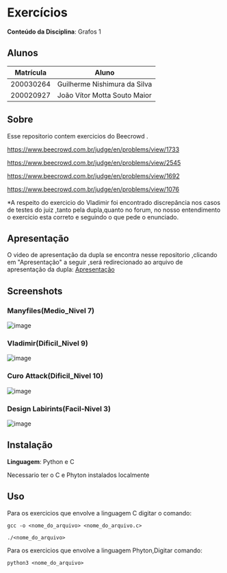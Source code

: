 

# Exercícios


**Conteúdo da Disciplina**: Grafos 1

## Alunos
|Matrícula | Aluno |
| -- | -- |
| 200030264  |  Guilherme Nishimura da Silva |
| 200020927| João Vítor Motta Souto Maior |

## Sobre  
Esse repositorio contem exercicios do Beecrowd .

https://www.beecrowd.com.br/judge/en/problems/view/1733

https://www.beecrowd.com.br/judge/en/problems/view/2545

https://www.beecrowd.com.br/judge/en/problems/view/1692

https://www.beecrowd.com.br/judge/en/problems/view/1076


*A respeito do exercicio do Vladimir foi encontrado discrepância nos casos de testes do juiz ,tanto pela dupla,quanto no forum, no nosso entendimento o exercicio esta correto e seguindo o que pede o enunciado.

## Apresentação
O video de apresentação da dupla se encontra nesse repositorio ,clicando em "Apresentação" a seguir ,será redirecionado ao arquivo de apresentação da dupla: [Apresentação](https://github.com/projeto-de-algoritmos/Grafos1_Exercicios_Resolvidos/blob/master/Apresenta%C3%A7%C3%A3o.mp4)




## Screenshots

### Manyfiles(Medio_Nivel 7)
![image](https://github.com/projeto-de-algoritmos/Grafos1_Exercicios_Resolvidos/assets/78215376/55e4cde3-0772-414e-ad32-210ad293d2f9)

### Vladimir(Dificil_Nivel 9)

![image](https://github.com/projeto-de-algoritmos/Grafos1_Exercicios_Resolvidos/assets/78215376/ec1e8d92-fd0d-46cc-96ab-c5decb059853)

### Curo Attack(Dificil_Nivel 10)
![image](https://github.com/projeto-de-algoritmos/Grafos1_Exercicios_Resolvidos/assets/78215376/eb79571e-e48f-4181-aca9-090470df5fc4)

### Design Labirints(Facil-Nivel 3)

![image](https://github.com/projeto-de-algoritmos/Grafos1_Exercicios_Resolvidos/assets/78215376/a68b605e-de9c-46f8-9550-21e58d76b176)




## Instalação 
**Linguagem**: Python e C

Necessario ter o C e Phyton instalados localmente


## Uso 
Para os exercicios que envolve a linguagem C digitar o comando:
```
gcc -o <nome_do_arquivo> <nome_do_arquivo.c>
```

```
./<nome_do_arquivo>
```

Para os exercicios que envolve a linguagem Phyton,Digitar comando:
```
python3 <nome_do_arquivo>
```
